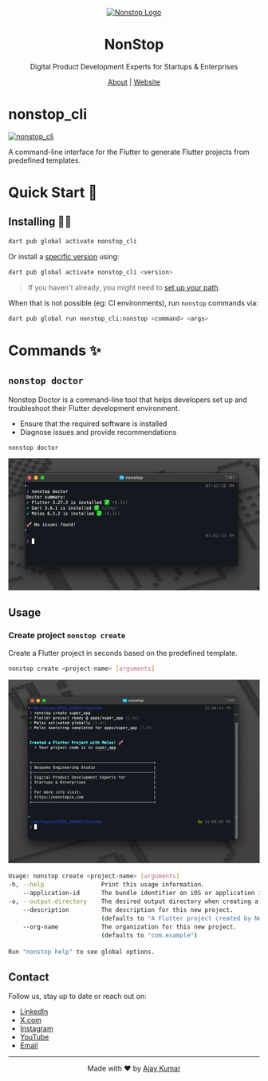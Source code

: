 <p align="center">
  <a href="https://nonstopio.com">
    <img src="https://github.com/nonstopio.png" alt="Nonstop Logo" height="128" />
  </a>
  <h1 align="center">NonStop</h1>
  <p align="center">Digital Product Development Experts for Startups & Enterprises</p>
  <p align="center">
    <a href="https://nonstopio.com/about">About</a> |
    <a href="https://nonstopio.com">Website</a>
  </p>
</p>

# nonstop_cli

[![nonstop_cli](https://img.shields.io/pub/v/nonstop_cli.svg?label=nonstop_cli&logo=dart&color=blue&style=for-the-badge)](https://pub.dev/packages/nonstop_cli)

A command-line interface for the Flutter to generate Flutter projects from
predefined templates.

# Quick Start 🚀

## Installing 🧑‍💻

```sh
dart pub global activate nonstop_cli
```

Or install a [specific version](https://pub.dev/packages/nonstop_cli/versions)
using:

```sh
dart pub global activate nonstop_cli <version>
```

> If you haven't already, you might need to
> [set up your path](https://dart.dev/tools/pub/cmd/pub-global#running-a-script-from-your-path).

When that is not possible (eg: CI environments), run `nonstop` commands via:

```sh
dart pub global run nonstop_cli:nonstop <command> <args>
```

# Commands ✨

## `nonstop doctor`

Nonstop Doctor is a command-line tool that helps developers set up and troubleshoot
their Flutter development environment.

- Ensure that the required software is installed
- Diagnose issues and provide recommendations

```sh
nonstop doctor
```

<img width="678" alt="nonstop doctor" src="_images/cli_doctor.png">


## Usage

### Create project `nonstop create`

Create a Flutter project in seconds based on the predefined template.


```sh
nonstop create <project-name> [arguments]
```


<img width="851" alt="nonstop create super_app" src="_images/cli.png">


```sh
Usage: nonstop create <project-name> [arguments]
-h, --help                Print this usage information.
    --application-id      The bundle identifier on iOS or application id on Android. (defaults to <org-name>.<project-name>)
-o, --output-directory    The desired output directory when creating a new project.
    --description         The description for this new project.
                          (defaults to "A Flutter project created by Nonstop CLI.")
    --org-name            The organization for this new project.
                          (defaults to "com.example")

Run "nonstop help" to see global options.
```

## Contact

Follow us, stay up to date or reach out on:

- [LinkedIn](https://www.linkedin.com/company/nonstop-io)
- [X.com](https://x.com/NonStopio)
- [Instagram](https://www.instagram.com/nonstopio_technologies/)
- [YouTube](https://www.youtube.com/@NonStopioTechnology)
- [Email](mailto:contact@nonstopio.com)

---



<p align="center">Made with ❤️ by <a href="https://github.com/ProjectAJ14">Ajay Kumar</a></p>

